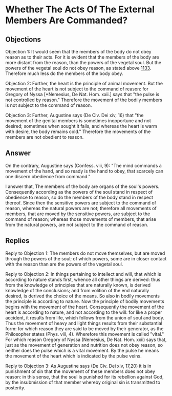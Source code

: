 # Whether The Acts Of The External Members Are Commanded?

## Objections

Objection 1: It would seem that the members of the body do not obey reason as to their acts. For it is evident that the members of the body are more distant from the reason, than the powers of the vegetal soul. But the powers of the vegetal soul do not obey reason, as stated above [1133](A[8]). Therefore much less do the members of the body obey.

Objection 2: Further, the heart is the principle of animal movement. But the movement of the heart is not subject to the command of reason: for Gregory of Nyssa [*Nemesius, De Nat. Hom. xxii.] says that "the pulse is not controlled by reason." Therefore the movement of the bodily members is not subject to the command of reason.

Objection 3: Further, Augustine says (De Civ. Dei xiv, 16) that "the movement of the genital members is sometimes inopportune and not desired; sometimes when sought it fails, and whereas the heart is warm with desire, the body remains cold." Therefore the movements of the members are not obedient to reason.

## Answer

On the contrary, Augustine says (Confess. viii, 9): "The mind commands a movement of the hand, and so ready is the hand to obey, that scarcely can one discern obedience from command."

I answer that, The members of the body are organs of the soul's powers. Consequently according as the powers of the soul stand in respect of obedience to reason, so do the members of the body stand in respect thereof. Since then the sensitive powers are subject to the command of reason, whereas the natural powers are not; therefore all movements of members, that are moved by the sensitive powers, are subject to the command of reason; whereas those movements of members, that arise from the natural powers, are not subject to the command of reason.

## Replies

Reply to Objection 1: The members do not move themselves, but are moved through the powers of the soul; of which powers, some are in closer contact with the reason than are the powers of the vegetal soul.

Reply to Objection 2: In things pertaining to intellect and will, that which is according to nature stands first, whence all other things are derived: thus from the knowledge of principles that are naturally known, is derived knowledge of the conclusions; and from volition of the end naturally desired, is derived the choice of the means. So also in bodily movements the principle is according to nature. Now the principle of bodily movements begins with the movement of the heart. Consequently the movement of the heart is according to nature, and not according to the will: for like a proper accident, it results from life, which follows from the union of soul and body. Thus the movement of heavy and light things results from their substantial form: for which reason they are said to be moved by their generator, as the Philosopher states (Phys. viii, 4). Wherefore this movement is called "vital." For which reason Gregory of Nyssa (Nemesius, De Nat. Hom. xxii) says that, just as the movement of generation and nutrition does not obey reason, so neither does the pulse which is a vital movement. By the pulse he means the movement of the heart which is indicated by the pulse veins.

Reply to Objection 3: As Augustine says (De Civ. Dei xiv, 17,20) it is in punishment of sin that the movement of these members does not obey reason: in this sense, that the soul is punished for its rebellion against God, by the insubmission of that member whereby original sin is transmitted to posterity.
